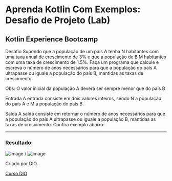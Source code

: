 # Aprenda Kotlin Com Exemplos: Desafio de Projeto (Lab)

## Kotlin Experience Bootcamp

Desafio
Supondo que a população de um país A tenha N habitantes com uma taxa anual de crescimento de 3% e que a população de B M habitantes com uma taxa de crescimento de 1.5%. Faça um programa que calcule e escreva o número de anos necessários para que a população do país A ultrapasse ou iguale a população do país B, mantidas as taxas de crescimento.

Obs: O valor inicial da população A deverá ser sempre menor que do país B

Entrada
A entrada consiste em dois valores inteiros, sendo N a população do país A e M a população do país B.

Saída
A saída consiste em retornar o número de anos necessários para que a população do país A ultrapasse ou iguale a população B, mantidas as taxas de crescimento. Confira exemplo abaixo:

*****************************************
### Resultado:

![image](https://user-images.githubusercontent.com/92825608/209446218-fcb7041c-0166-436d-9fd1-0970b7b56d24.png) / ![image](https://user-images.githubusercontent.com/92825608/209446233-6c625e03-0ba7-4278-b82b-80b4d76237fa.png)










Criado por DIO.

[Curso DIO](https://web.dio.me/track/kotlin-experience)


